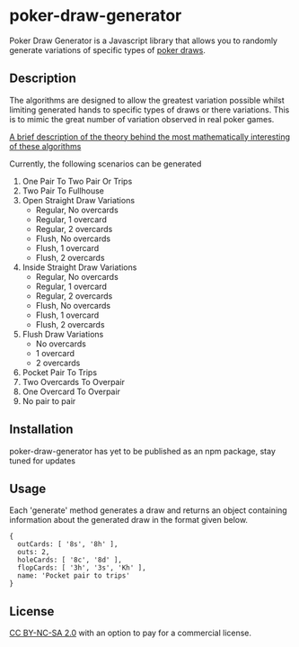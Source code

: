 # poker-draw-generator
Poker Draw Generator is a Javascript library that allows you to randomly generate variations of specific types of [poker draws](https://en.wikipedia.org/wiki/Draw_(poker)).  

## Description

The algorithms are designed to allow the greatest variation possible whilst limiting generated hands to specific types of draws or there variations. This is to mimic the great number of variation observed in real poker games.

[A brief description of the theory behind the most mathematically interesting of these algorithms](https://drive.google.com/file/d/10G1ZALTM9XKD2JFWhi0d2VVbKApme3-k/view?usp=sharing)

Currently, the following scenarios can be generated

1. One Pair To Two Pair Or Trips
2. Two Pair To Fullhouse
3. Open Straight Draw Variations 
	 * Regular, No overcards
	 * Regular, 1 overcard
	 * Regular, 2 overcards
	 * Flush, No overcards
	 * Flush, 1 overcard
	 * Flush, 2 overcards
4. Inside Straight Draw Variations
	 * Regular, No overcards
	 * Regular, 1 overcard
	 * Regular, 2 overcards
	 * Flush, No overcards
	 * Flush, 1 overcard
	 * Flush, 2 overcards
5. Flush Draw Variations
	 * No overcards
	 * 1 overcard
	 * 2 overcards
6. Pocket Pair To Trips
7. Two Overcards To Overpair
8. One Overcard To Overpair
9. No pair to pair

## Installation
poker-draw-generator has yet to be published as an npm package, stay tuned for updates

## Usage

Each 'generate' method generates a draw and returns an object containing information about the generated draw in the format given below.

```
{
  outCards: [ '8s', '8h' ],
  outs: 2,
  holeCards: [ '8c', '8d' ],
  flopCards: [ '3h', '3s', 'Kh' ],
  name: 'Pocket pair to trips'
}
```


## License 
[CC BY-NC-SA 2.0](https://creativecommons.org/licenses/by-nc-sa/2.0) with an option to pay for a commercial license.




